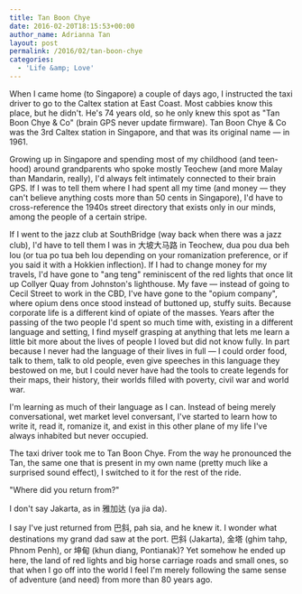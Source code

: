 ```yaml
---
title: Tan Boon Chye
date: 2016-02-20T18:15:53+00:00
author_name: Adrianna Tan
layout: post
permalink: /2016/02/tan-boon-chye
categories:
  - 'Life &amp; Love'
---
```

When I came home (to Singapore) a couple of days ago, I instructed the taxi driver to go to the Caltex station at East Coast. Most cabbies know this place, but he didn't. He's 74 years old, so he only knew this spot as "Tan Boon Chye & Co" (brain GPS never update firmware). Tan Boon Chye & Co was the 3rd Caltex station in Singapore, and that was its original name — in 1961.

Growing up in Singapore and spending most of my childhood (and teen-hood) around grandparents who spoke mostly Teochew (and more Malay than Mandarin, really), I'd always felt intimately connected to their brain GPS. If I was to tell them where I had spent all my time (and money — they can't believe anything costs more than 50 cents in Singapore), I'd have to cross-reference the 1940s street directory that exists only in our minds, among the people of a certain stripe.

If I went to the jazz club at SouthBridge (way back when there was a jazz club), I'd have to tell them I was in 大坡大马路 in Teochew, dua pou dua beh lou (or tua po tua beh lou depending on your romanization preference, or if you said it with a Hokkien inflection). If I had to change money for my travels, I'd have gone to "ang teng" reminiscent of the red lights that once lit up Collyer Quay from Johnston's lighthouse. My fave — instead of going to Cecil Street to work in the CBD, I've have gone to the "opium company", where opium dens once stood instead of buttoned up, stuffy suits. Because corporate life is a different kind of opiate of the masses.
Years after the passing of the two people I'd spent so much time with, existing in a different language and setting, I find myself grasping at anything that lets me learn a little bit more about the lives of people I loved but did not know fully. In part because I never had the language of their lives in full — I could order food, talk to them, talk to old people, even give speeches in this language they bestowed on me, but I could never have had the tools to create legends for their maps, their history, their worlds filled with poverty, civil war and world war.

I'm learning as much of their language as I can. Instead of being merely conversational, wet market level conversant, I've started to learn how to write it, read it, romanize it, and exist in this other plane of my life I've always inhabited but never occupied.

The taxi driver took me to Tan Boon Chye. From the way he pronounced the Tan, the same one that is present in my own name (pretty much like a surprised sound effect), I switched to it for the rest of the ride.

"Where did you return from?"

I don't say Jakarta, as in 雅加达 (ya jia da).

I say I've just returned from 巴斜, pah sia, and he knew it. I wonder what destinations my grand dad saw at the port. 巴斜 (Jakarta), 金塔 (ghim tahp, Phnom Penh), or 坤甸 (khun diang, Pontianak)? Yet somehow he ended up here, the land of red lights and big horse carriage roads and small ones, so that when I go off into the world I feel I'm merely following the same sense of adventure (and need) from more than 80 years ago.
